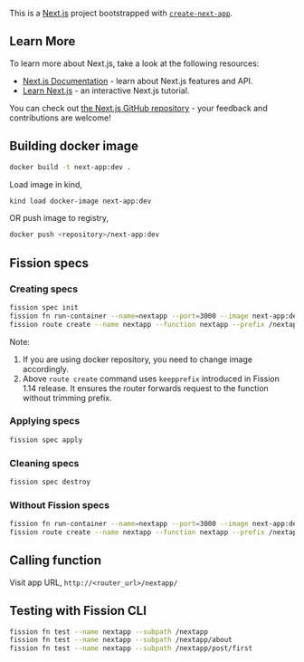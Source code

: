 This is a [Next.js](https://nextjs.org/) project bootstrapped with [`create-next-app`](https://github.com/vercel/next.js/tree/canary/packages/create-next-app).

## Learn More

To learn more about Next.js, take a look at the following resources:

- [Next.js Documentation](https://nextjs.org/docs) - learn about Next.js features and API.
- [Learn Next.js](https://nextjs.org/learn) - an interactive Next.js tutorial.

You can check out [the Next.js GitHub repository](https://github.com/vercel/next.js/) - your feedback and contributions are welcome!

## Building docker image

```sh
docker build -t next-app:dev .
```

Load image in kind,

```sh
kind load docker-image next-app:dev
```

OR push image to registry,

```sh
docker push <repository>/next-app:dev
```

## Fission specs

### Creating specs

```sh
fission spec init
fission fn run-container --name=nextapp --port=3000 --image next-app:dev --spec
fission route create --name nextapp --function nextapp --prefix /nextapp --spec --keepprefix
```

Note:

1. If you are using docker repository, you need to change image accordingly.
2. Above `route create` command uses `keepprefix` introduced in Fission 1.14 release. It ensures the router forwards request to the function without trimming prefix.

### Applying specs

```sh
fission spec apply
```

### Cleaning specs

```sh
fission spec destroy
```

### Without Fission specs

```sh
fission fn run-container --name=nextapp --port=3000 --image next-app:dev
fission route create --name nextapp --function nextapp --prefix /nextapp --keepprefix
```

## Calling function

Visit app URL, `http://<router_url>/nextapp/`

## Testing with Fission CLI

```sh
fission fn test --name nextapp --subpath /nextapp
fission fn test --name nextapp --subpath /nextapp/about
fission fn test --name nextapp --subpath /nextapp/post/first
```
